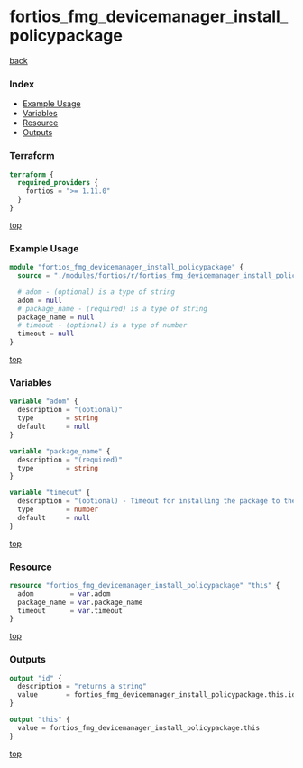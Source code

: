 # fortios_fmg_devicemanager_install_policypackage

[back](../fortios.md)

### Index

- [Example Usage](#example-usage)
- [Variables](#variables)
- [Resource](#resource)
- [Outputs](#outputs)

### Terraform

```terraform
terraform {
  required_providers {
    fortios = ">= 1.11.0"
  }
}
```

[top](#index)

### Example Usage

```terraform
module "fortios_fmg_devicemanager_install_policypackage" {
  source = "./modules/fortios/r/fortios_fmg_devicemanager_install_policypackage"

  # adom - (optional) is a type of string
  adom = null
  # package_name - (required) is a type of string
  package_name = null
  # timeout - (optional) is a type of number
  timeout = null
}
```

[top](#index)

### Variables

```terraform
variable "adom" {
  description = "(optional)"
  type        = string
  default     = null
}

variable "package_name" {
  description = "(required)"
  type        = string
}

variable "timeout" {
  description = "(optional) - Timeout for installing the package to the target, default: 3 minutes"
  type        = number
  default     = null
}
```

[top](#index)

### Resource

```terraform
resource "fortios_fmg_devicemanager_install_policypackage" "this" {
  adom         = var.adom
  package_name = var.package_name
  timeout      = var.timeout
}
```

[top](#index)

### Outputs

```terraform
output "id" {
  description = "returns a string"
  value       = fortios_fmg_devicemanager_install_policypackage.this.id
}

output "this" {
  value = fortios_fmg_devicemanager_install_policypackage.this
}
```

[top](#index)